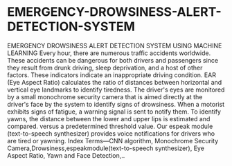 # EMERGENCY-DROWSINESS-ALERT-DETECTION-SYSTEM
EMERGENCY DROWSINESS ALERT DETECTION SYSTEM USING MACHINE LEARNING
Every hour, there are numerous traffic accidents worldwide. These accidents can be dangerous for both drivers and passengers since they result from drunk driving, sleep deprivation, and a host of other factors. These indicators indicate an inappropriate driving condition. EAR (Eye Aspect Ratio) calculates the ratio of distances between horizontal and vertical eye landmarks to identify tiredness. The driver's eyes are monitored by a small monochrome security camera that is aimed directly at the driver's face by the system to identify signs of drowsiness. When a motorist exhibits signs of fatigue, a warning signal is sent to notify them. To identify yawns, the distance between the lower and upper lips is estimated and compared. versus a predetermined threshold value. Our espeak module (text-to-speech synthesizer) provides voice notifications for drivers who are tired or yawning. 
Index Terms—CNN algorithm, Monochrome Security Camera,Drowsiness,espeakmodule(text-to-speech synthesizer), Eye Aspect Ratio, Yawn and Face Detection,..
